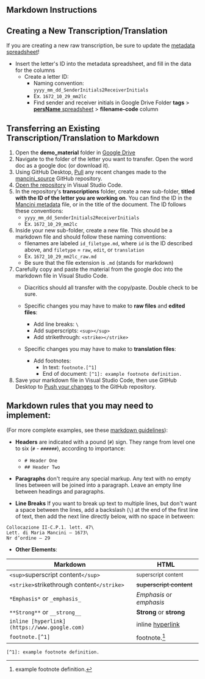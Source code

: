 ## Markdown Instructions

## Creating a New Transcription/Translation
If you are creating a new raw transcription, be sure to update the [metadata spreadsheet](https://docs.google.com/spreadsheets/d/1ve8mjVhXRjiXzofISLAPInTzww7tZuK9NUtxJyBvMNk/edit?usp=sharing)!
- Insert the letter's ID into the metadata spreadsheet, and fill in the data for the columns
    - Create a letter ID:
        - Naming convention: `yyyy_mm_dd_SenderInitials2ReceiverInitials`
        - Ex. `1672_10_29_mm2lc`
        - Find sender and receiver initials in Google Drive Folder **tags** > [**persName** spreadsheet](https://docs.google.com/spreadsheets/d/1LAvt-O72kRdg07OP7rPGmpFmYtjBstf51lrXT5hL3vU/edit?usp=sharing) > **filename-code** column


## Transferring an Existing Transcription/Translation to Markdown
1. Open the **demo_material** folder in [Google Drive](https://drive.google.com/drive/folders/1a-OmhVezrV3SK1xYITv-tBVST8cqOeHv?usp=sharing)
2. Navigate to the folder of the letter you want to transfer. Open the word doc as a google doc (or download it). 
3. Using GitHub Desktop, [Pull](https://lib-static.github.io/howto/howtos/pushpullchanges.html) any recent changes made to the [mancini_source](https://github.com/thecdil/mancini_source) GitHub repository. 
4. [Open the repository](https://lib-static.github.io/howto/howtos/openrepointexteditor.html) in Visual Studio Code.
5. In the repository's **transcriptions** folder, create a new sub-folder, **titled with the ID of the letter you are working on**. You can find the ID in the [Mancini metadata](https://docs.google.com/spreadsheets/d/1ve8mjVhXRjiXzofISLAPInTzww7tZuK9NUtxJyBvMNk/edit?usp=sharing) file, or in the title of the document. The ID follows these conventions:
    - `yyyy_mm_dd_SenderInitials2ReceiverInitials`
    - Ex. `1672_10_29_mm2lc`
6. Inside your new sub-folder, create a new file. This should be a markdown file and should follow these naming conventions:
    - filenames are labeled `id_filetype.md`, where `id` is the ID described above, and `filetype` = `raw`, `edit`, or `translation`
    - Ex. `1672_10_29_mm2lc_raw.md`
    - Be sure that the file extension is `.md` (stands for markdown)
7. Carefully copy and paste the material from the google doc into the markdown file in Visual Studio Code. 
    - Diacritics should all transfer with the copy/paste. Double check to be sure.
    
    - Specific changes you may have to make to **raw files** and **edited files**:
		- Add line breaks: `\`
		- Add superscripts: `<sup></sup>`
        - Add strikethrough: `<strike></strike>`

    - Specific changes you may have to make to **translation files**:
        - Add footnotes: 
            - In text: `footnote.[^1]`
            - End of document: `[^1]: example footnote definition.`
8. Save your markdown file in Visual Studio Code, then use GitHub Desktop to [Push your changes](https://lib-static.github.io/howto/howtos/pushpullchanges.html) to the GitHub repository.


## Markdown rules that you may need to implement: 

(For more complete examples, see these [markdown guidelines](https://evanwill.github.io/write-md/content/2-markdown.html)):

- **Headers** are indicated with a pound (`#`) sign. They range from level one to six (`#` - `######`), according to importance:
    - `# Header One`
    - `## Header Two`

- **Paragraphs** don't require any special markup. Any text with no empty lines between will be joined into a paragraph. Leave an empty line between headings and paragraphs.

- **Line Breaks** If you want to break up text to multiple lines, but don't want a space between the lines, add a backslash (`\`) at the end of the first line of text, then add the next line directly below, with no space in between:
```
Collocazione II-C.P.1. lett. 47\
Lett. di Maria Mancini – 1673\
Nr d’ordine – 29
```

- **Other Elements**:

| Markdown | HTML |
| --- | --- |
| `<sup>`superscript content`</sup>` | <sup>superscript content</sup>|
| `<strike>`strikethrough content`</strike>` | <strike>superscript content</strike>|
| `*Emphasis*` or `_emphasis_` | *Emphasis* or _emphasis_ |
| `**Strong**` or `__strong__` | **Strong** or __strong__ |
| `inline [hyperlink](https://www.google.com)` | inline [hyperlink](https://www.google.com) |
| `footnote.[^1]` | footnote.[^1] |

`[^1]: example footnote definition.`

[^1]: example footnote definition.


